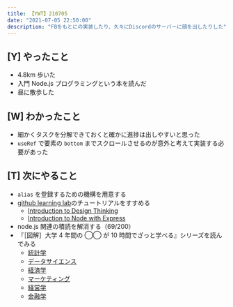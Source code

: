 ```yaml
---
title: 【YWT】210705
date: "2021-07-05 22:50:00"
description: "FBをもとにの実装したり、久々にDiscordのサーバーに顔を出したりした"
---
```


## [Y] やったこと

- 4.8km 歩いた
- 入門 Node.js プログラミングという本を読んだ
- 昼に散歩した

## [W] わかったこと

- 細かくタスクを分解できておくと確かに進捗は出しやすいと思った
- `useRef` で要素の `bottom` までスクロールさせるのが意外と考えて実装する必要があった

## [T] 次にやること

- `alias` を登録するための機構を用意する
- [github learning lab](https://lab.github.com/githubtraining)のチュートリアルをすすめる
  - [Introduction to Design Thinking](https://lab.github.com/githubtraining/introduction-to-design-thinking)
  - [Introduction to Node with Express](https://lab.github.com/everydeveloper/introduction-to-node-with-express)
- node.js 関連の積読を解消する（69/200）
- 『［図解］大学 4 年間の ◯◯ が 10 時間でざっと学べる』シリーズを読んでみる
  - [統計学](https://www.amazon.co.jp/dp/B07PXB4NN9)
  - [データサイエンス](https://www.amazon.co.jp/dp/B07XNW3TQM)
  - [経済学](https://www.amazon.co.jp/dp/B01KNLFHH6)
  - [マーケティング](https://www.amazon.co.jp/dp/B07BNC2SV3)
  - [経営学](https://www.amazon.co.jp/dp/B071SKDF3L)
  - [金融学](https://www.amazon.co.jp/dp/B07BB6Z7FW)

<!-- https://twitter.com/camomile_cafe/status/1412059353633361920?s=20 -->
